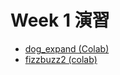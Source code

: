 # Week 1 演習

  - [dog_expand (Colab)](https://colab.research.google.com/drive/1l92rGFZn5bIgau_E6InZYQ9ugggJbEOx?usp=sharing)
  - [fizzbuzz2 (colab)](https://colab.research.google.com/drive/1ECXTkAP3owZvE7HSh3wJjI2yRWrN68dF?usp=sharing)

